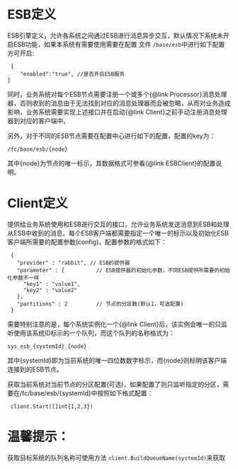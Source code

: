 # ESB定义
ESB引擎定义，允许各系统之间通过ESB进行消息异步交互，默认情况下系统未开启ESB功能，如果本系统有需要使用需要在配置
文件 ` /base/esb `中进行如下配置方可开启:
```
 {
    "enabled":"true", //是否开启ESB服务
}
```
同时，业务系统对每个ESB节点需要注册一个或多个{@link Processor}消息处理器，否则收到的消息由于无法找到对应的消息处理器而会被忽略，从而对业务造成影响，业务系统需要实现上述接口并在启动{@link Client}之前手动注册消息处理器到对应的客户端中。

另外，对于不同的ESB节点需要在配置中心进行如下的配置，配置的key为：
```
/fc/base/esb/{node}
```
其中{node}为节点的唯一标示，其数据格式可参看{@link ESBClient}的配置说明。

# Client定义

提供给业务系统使用和ESB进行交互的接口，允许业务系统发送消息到ESB和处理从ESB中收到的消息。每个ESB客户端都需要指定一个唯一的标示以及初始化ESB客户端所需要的配置参数(config)，配置参数的格式如下：
```
 {
   "provider" : "rabbit", // ESB的提供器
   "parameter" : {          // ESB提供器的初始化参数，不同ESB提供所需要的初始化参数不一样
     "key1" : "value1",
     "key2" : "value2"
   },
   "partitions" : 2         // 节点的分区数(默认1，可选配置)
 }
```
需要特别注意的是，每个系统实例化一个{@link Client}后，该实例会唯一的只监听使用该系统ID标示的一个队列，而这个队列的名称格式为：
 ```
 sys_esb_{systemId}_{node}
```
其中{systemId}即为当前系统的唯一四位数数字标示，而{node}则标明该客户端连接到的ESB节点。

获取当前系统对当前节点的分区配置(可选)，如果配置了则只监听指定的分区，需要在/fc/base/esb/{systemId}中按照如下格式配置：
```
 client.Start([]int{1,2,3})
```
# 温馨提示：
获取目标系统的队列名称可使用方法 `client.BuildQueueName(systemId)`来获取
